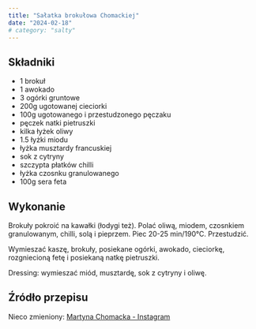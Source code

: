 ```yaml
---
title: "Sałatka brokułowa Chomackiej"
date: "2024-02-18"
# category: "salty"
---
```


## Składniki

- 1 brokuł
- 1 awokado
- 3 ogórki gruntowe
- 200g ugotowanej cieciorki
- 100g ugotowanego i przestudzonego pęczaku
- pęczek natki pietruszki
- kilka łyżek oliwy
- 1.5 łyżki miodu
- łyżka musztardy francuskiej
- sok z cytryny
- szczypta płatków chilli
- łyżka czosnku granulowanego
- 100g sera feta

## Wykonanie

Brokuły pokroić na kawałki (łodygi też). Polać oliwą, miodem, czosnkiem granulowanym, chilli, solą i pieprzem. Piec 20-25 min/190°C. Przestudzić.

Wymieszać kaszę, brokuły, posiekane ogórki, awokado, cieciorkę, rozgniecioną fetę i posiekaną natkę pietruszki.

Dressing: wymieszać miód, musztardę, sok z cytryny i oliwę.

## Źródło przepisu

Nieco zmieniony: [Martyna Chomacka - Instagram](https://www.instagram.com/reel/CxAvahMM79G/?igsh=MTUybmF1a3g4bWc0bg==)

